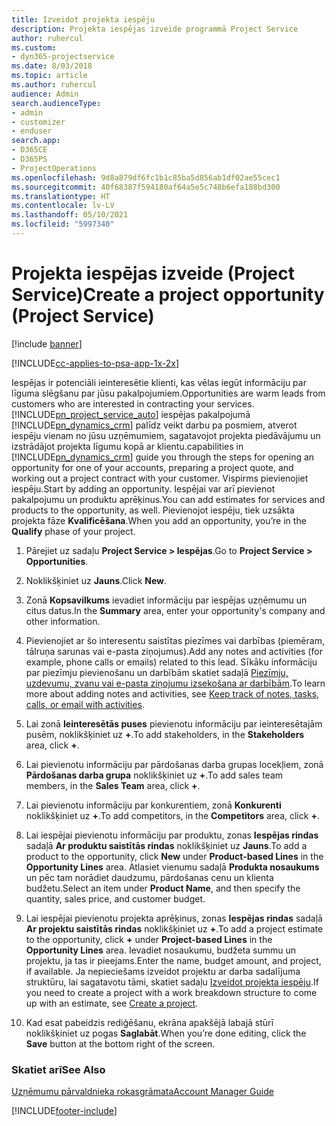```yaml
---
title: Izveidot projekta iespēju
description: Projekta iespējas izveide programmā Project Service
author: ruhercul
ms.custom:
- dyn365-projectservice
ms.date: 8/03/2018
ms.topic: article
ms.author: ruhercul
audience: Admin
search.audienceType:
- admin
- customizer
- enduser
search.app:
- D365CE
- D365PS
- ProjectOperations
ms.openlocfilehash: 9d8a879df6fc1b1c85ba5d856ab1df02ae55cec1
ms.sourcegitcommit: 40f68387f594180af64a5e5c748b6efa188bd300
ms.translationtype: HT
ms.contentlocale: lv-LV
ms.lasthandoff: 05/10/2021
ms.locfileid: "5997340"
---
```

# <a name="create-a-project-opportunity-project-service"></a><span data-ttu-id="e6cb8-103">Projekta iespējas izveide (Project Service)</span><span class="sxs-lookup"><span data-stu-id="e6cb8-103">Create a project opportunity (Project Service)</span></span>

[!include [banner](../includes/psa-now-project-operations.md)]

[!INCLUDE[cc-applies-to-psa-app-1x-2x](../includes/cc-applies-to-psa-app-1x-2x.md)]

<span data-ttu-id="e6cb8-104">Iespējas ir potenciāli ieinteresētie klienti, kas vēlas iegūt informāciju par līguma slēgšanu par jūsu pakalpojumiem.</span><span class="sxs-lookup"><span data-stu-id="e6cb8-104">Opportunities are warm leads from customers who are interested in contracting your services.</span></span> [!INCLUDE[pn_project_service_auto](../includes/pn-project-service-auto.md)] <span data-ttu-id="e6cb8-105">iespējas pakalpojumā [!INCLUDE[pn_dynamics_crm](../includes/pn-dynamics-crm.md)] palīdz veikt darbu pa posmiem, atverot iespēju vienam no jūsu uzņēmumiem, sagatavojot projekta piedāvājumu un izstrādājot projekta līgumu kopā ar klientu.</span><span class="sxs-lookup"><span data-stu-id="e6cb8-105">capabilities in [!INCLUDE[pn_dynamics_crm](../includes/pn-dynamics-crm.md)] guide you through the steps for opening an opportunity for one of your accounts, preparing a project quote, and working out a project contract with your customer.</span></span> <span data-ttu-id="e6cb8-106">Vispirms pievienojiet iespēju.</span><span class="sxs-lookup"><span data-stu-id="e6cb8-106">Start by adding an opportunity.</span></span> <span data-ttu-id="e6cb8-107">Iespējai var arī pievienot pakalpojumu un produktu aprēķinus.</span><span class="sxs-lookup"><span data-stu-id="e6cb8-107">You can add estimates for services and products to the opportunity, as well.</span></span> <span data-ttu-id="e6cb8-108">Pievienojot iespēju, tiek uzsākta projekta fāze **Kvalificēšana**.</span><span class="sxs-lookup"><span data-stu-id="e6cb8-108">When you add an opportunity, you’re in the **Qualify** phase of your project.</span></span>  
  
1.  <span data-ttu-id="e6cb8-109">Pārejiet uz sadaļu **Project Service > Iespējas**.</span><span class="sxs-lookup"><span data-stu-id="e6cb8-109">Go to **Project Service > Opportunities**.</span></span>  
  
2.  <span data-ttu-id="e6cb8-110">Noklikšķiniet uz **Jauns**.</span><span class="sxs-lookup"><span data-stu-id="e6cb8-110">Click **New**.</span></span>  
  
3.  <span data-ttu-id="e6cb8-111">Zonā **Kopsavilkums** ievadiet informāciju par iespējas uzņēmumu un citus datus.</span><span class="sxs-lookup"><span data-stu-id="e6cb8-111">In the **Summary** area, enter your opportunity's company and other information.</span></span>  
  
4.  <span data-ttu-id="e6cb8-112">Pievienojiet ar šo interesentu saistītas piezīmes vai darbības (piemēram, tālruņa sarunas vai e-pasta ziņojumus).</span><span class="sxs-lookup"><span data-stu-id="e6cb8-112">Add any notes and activities (for example, phone calls or emails) related to this lead.</span></span> <span data-ttu-id="e6cb8-113">Sīkāku informāciju par piezīmju pievienošanu un darbībām skatiet sadaļā [Piezīmju, uzdevumu, zvanu vai e-pasta ziņojumu izsekošana ar darbībām](/dynamics365/customerengagement/on-premises/basics/work-with-activities).</span><span class="sxs-lookup"><span data-stu-id="e6cb8-113">To learn more about adding notes and activities, see [Keep track of notes, tasks, calls, or email with activities](/dynamics365/customerengagement/on-premises/basics/work-with-activities).</span></span>  
  
5.  <span data-ttu-id="e6cb8-114">Lai zonā **Ieinteresētās puses** pievienotu informāciju par ieinteresētajām pusēm, noklikšķiniet uz **+**.</span><span class="sxs-lookup"><span data-stu-id="e6cb8-114">To add stakeholders, in the **Stakeholders** area, click **+**.</span></span>  
  
6.  <span data-ttu-id="e6cb8-115">Lai pievienotu informāciju par pārdošanas darba grupas locekļiem, zonā **Pārdošanas darba grupa** noklikšķiniet uz **+**.</span><span class="sxs-lookup"><span data-stu-id="e6cb8-115">To add sales team members, in the **Sales Team** area, click **+**.</span></span>  
  
7.  <span data-ttu-id="e6cb8-116">Lai pievienotu informāciju par konkurentiem, zonā **Konkurenti** noklikšķiniet uz **+**.</span><span class="sxs-lookup"><span data-stu-id="e6cb8-116">To add competitors, in the **Competitors** area, click **+**.</span></span>  
  
8.  <span data-ttu-id="e6cb8-117">Lai iespējai pievienotu informāciju par produktu, zonas **Iespējas rindas** sadaļā **Ar produktu saistītās rindas** noklikšķiniet uz **Jauns**.</span><span class="sxs-lookup"><span data-stu-id="e6cb8-117">To add a product to the opportunity, click **New** under **Product-based Lines** in the **Opportunity Lines** area.</span></span> <span data-ttu-id="e6cb8-118">Atlasiet vienumu sadaļā **Produkta nosaukums** un pēc tam norādiet daudzumu, pārdošanas cenu un klienta budžetu.</span><span class="sxs-lookup"><span data-stu-id="e6cb8-118">Select an item under **Product Name**, and then specify the quantity, sales price, and customer budget.</span></span>  
  
9. <span data-ttu-id="e6cb8-119">Lai iespējai pievienotu projekta aprēķinus, zonas **Iespējas rindas** sadaļā **Ar projektu saistītās rindas** noklikšķiniet uz **+**.</span><span class="sxs-lookup"><span data-stu-id="e6cb8-119">To add a project estimate to the opportunity, click **+** under **Project-based Lines** in the **Opportunity Lines** area.</span></span> <span data-ttu-id="e6cb8-120">Ievadiet nosaukumu, budžeta summu un projektu, ja tas ir pieejams.</span><span class="sxs-lookup"><span data-stu-id="e6cb8-120">Enter the name, budget amount, and project, if available.</span></span> <span data-ttu-id="e6cb8-121">Ja nepieciešams izveidot projektu ar darba sadalījuma struktūru, lai sagatavotu tāmi, skatiet sadaļu [Izveidot projekta iespēju](../psa/create-project.md).</span><span class="sxs-lookup"><span data-stu-id="e6cb8-121">If you need to create a project with a work breakdown structure to come up with an estimate, see [Create a project](../psa/create-project.md).</span></span>  
  
10. <span data-ttu-id="e6cb8-122">Kad esat pabeidzis rediģēšanu, ekrāna apakšējā labajā stūrī noklikšķiniet uz pogas **Saglabāt**.</span><span class="sxs-lookup"><span data-stu-id="e6cb8-122">When you’re done editing, click the **Save** button at the bottom right of the screen.</span></span>  
  
### <a name="see-also"></a><span data-ttu-id="e6cb8-123">Skatiet arī</span><span class="sxs-lookup"><span data-stu-id="e6cb8-123">See Also</span></span>  
 [<span data-ttu-id="e6cb8-124">Uzņēmumu pārvaldnieka rokasgrāmata</span><span class="sxs-lookup"><span data-stu-id="e6cb8-124">Account Manager Guide</span></span>](../psa/account-manager-guide.md)


[!INCLUDE[footer-include](../includes/footer-banner.md)]